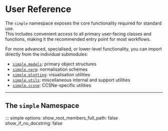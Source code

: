 # User Reference

The `simple` namespace exposes the core functionality required for standard use.  
This includes convenient access to all primary user-facing classes and functions, making it the recommended entry 
point for most workflows.

For more advanced, specialised, or lower-level functionality, you can import directly from the individual submodules:

- [`simple.models`](/api/models): primary object structures
- [`simple.norm`](/api/norm): normalisation schemes
- [`simple.plotting`](/api/plotting): visualisation utilities
- [`simple.utils`](/api/utils): miscellaneous internal and support utilities
- [`simple.ccsne`](/api/ccsne): CCSNe-specific utilities

---

## The ``simple`` Namespace

::: simple
    options:
        show_root_members_full_path: false
        show_if_no_docstring: false

